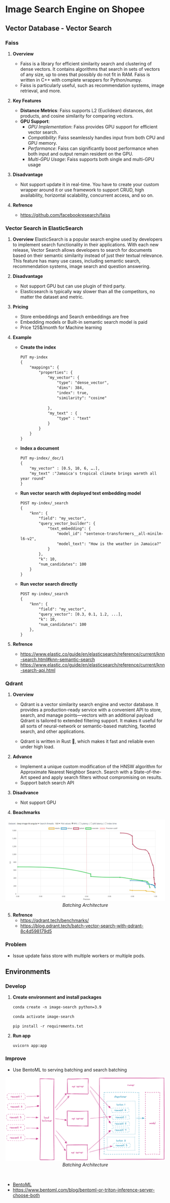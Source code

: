 # Image Search Engine on Shopee

## Vector Database - Vector Search

### Faiss
1. **Overview**
    - Faiss is a library for efficient similarity search and clustering of dense vectors. It contains algorithms that search in sets of vectors of any size, up to ones that possibly do not fit in RAM. Faiss is written in C++ with complete wrappers for Python/numpy. 
    - Faiss is particularly useful, such as recommendation systems, image retrieval, and more.

2. **Key Features**
    - **Distance Metrics**: Faiss supports L2 (Euclidean) distances, dot products, and cosine similarity for comparing vectors.
    - **GPU Support**:
        + *GPU Implementation*: Faiss provides GPU support for efficient vector search.
        + *Compatibility*: Faiss seamlessly handles input from both CPU and GPU memory.
        + *Performance*: Faiss can significantly boost performance when both input and output remain resident on the GPU.
        + *Multi-GPU Usage*: Faiss supports both single and multi-GPU usage

3. **Disadvantage**
    - Not support update it in real-time. You have to create your custom wrapper around it or use framework to support CRUD, high availability, horizontal scalability, concurrent access, and so on.

4. **Refrence**
    - https://github.com/facebookresearch/faiss

### Vector Search in ElasticSearch
1. **Overview**
    ElasticSearch is a popular search engine used by developers to implement search functionality in their applications. With each new release, Vector Search allows developers to search for documents based on their semantic similarity instead of just their textual relevance. This feature has many use cases, including semantic search, recommendation systems, image search and question answering.

2. **Disadvantage**
    - Not support GPU but can use plugin of third party.
    - Elasticsearch is typically way slower than all the competitors, no matter the dataset and metric.

3. **Pricing** 
    - Store embeddings and Search embeddings are free
    - Embedding models or Built-in semantic search model is paid
    - Price 125$/month for Machine learning

4. **Example**
    - **Create the index**
        ```shell
        PUT my-index
        {
            "mappings": {
                "properties": {
                    "my_vector": {
                        "type": "dense_vector",
                        "dims": 384,
                        "index": true,
                        "similarity": "cosine"

                    },
                    "my_text" : {
                        "type" : "text"
                    }
                }
            }
        }
        ```
    - **Index a document**
        ```shell
        PUT my-index/_doc/1
        {
            "my_vector" : [0.5, 10, 6, ….],
            "my_text" :"Jamaica's tropical climate brings warmth all year round"
        }
        ```
    - **Run vector search with deployed text embedding model**
        ```shell
        POST my-index/_search
        {
            "knn": {
                "field": "my_vector",
                "query_vector_builder": {
                    "text_embedding": {
                        "model_id": "sentence-transformers__all-minilm-l6-v2",
                        "model_text": "How is the weather in Jamaica?"
                    }
                },
                "k": 10,
                "num_candidates": 100
            }
        }
        ```
    - **Run vector search directly**
        ```shell
        POST my-index/_search
        {
            "knn": {
                "field": "my_vector",
                "query_vector": [0.3, 0.1, 1.2, ...],
                "k": 10,
                "num_candidates": 100
            },
        }
        ```

5. **Refrence**
    - https://www.elastic.co/guide/en/elasticsearch/reference/current/knn-search.html#knn-semantic-search
    - https://www.elastic.co/guide/en/elasticsearch/reference/current/knn-search-api.html

### Qdrant
1. **Overview**
    - Qdrant is a vector similarity search engine and vector database. It provides a production-ready service with a convenient API to store, search, and manage points—vectors with an additional payload Qdrant is tailored to extended filtering support. It makes it useful for all sorts of neural-network or semantic-based matching, faceted search, and other applications.

    - Qdrant is written in Rust 🦀, which makes it fast and reliable even under high load.

2. **Advance**
    - Implement a unique custom modification of the HNSW algorithm for Approximate Nearest Neighbor Search. Search with a State-of-the-Art speed and apply search filters without compromising on results.
    - Support batch search API

3. **Disadvance**
    - Not support GPU

4. **Beachmarks**
<p align="center">
<img src="./assets/benchmarks.jpg" alt="animated" />
<br>
<em>Batching Architecture</em>
</p>

5. **Refrence**
    - https://qdrant.tech/benchmarks/
    - https://blog.qdrant.tech/batch-vector-search-with-qdrant-8c4d598179d5

### Problem
- Issue update faiss store with multiple workers or multiple pods.

## Environments
### Develop
1. **Create environment and install packages**
    ```shell
    conda create -n image-search python=3.9
    ```
    ```shell
    conda activate image-search
    ```
    ```shell
    pip install -r requirements.txt
    ```

2. **Run app**
    ```
    uvicorn app:app
    ```

### Improve
- Use BentoML to serving batching and search batching

<p align="center">
<img src="./assets/batching-architecture.png" alt="animated" />
<em>Batching Architecture</em>
</p>
<br>

- [BentoML](https://docs.bentoml.org/en/latest/guides/batching.html)
- https://www.bentoml.com/blog/bentoml-or-triton-inference-server-choose-both